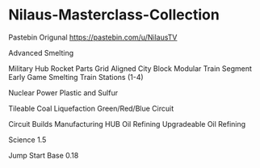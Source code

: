 # Nilaus-Masterclass-Collection
Pastebin Origunal https://pastebin.com/u/NilausTV

 Advanced Smelting

 Military Hub 
 Rocket Parts
 Grid Aligned
 City Block
 Modular Train Segment
 Early Game Smelting
 Train Stations (1-4)

 Nuclear Power
 Plastic and Sulfur


 Tileable Coal Liquefaction
 Green/Red/Blue Circuit

 Circuit Builds
 Manufacturing HUB
 Oil Refining
 Upgradeable Oil Refining

 Science 1.5 

 Jump Start Base 0.18
